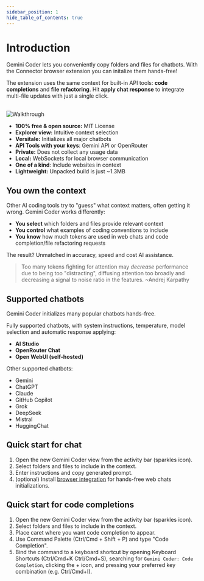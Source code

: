```yaml
---
sidebar_position: 1
hide_table_of_contents: true
---
```


# Introduction

Gemini Coder lets you conveniently copy folders and files for chatbots. With the Connector browser extension you can initalize them hands-free!

The extension uses the same context for built-in API tools: **code completions** and **file refactoring**. Hit **apply chat response** to integrate multi-file updates with just a single click.

<br/>

<img src="https://github.com/robertpiosik/gemini-coder/raw/HEAD/packages/shared/src/media/walkthrough.gif" alt="Walkthrough" />

<br/>

- **100% free & open source:** MIT License
- **Explorer view:** Intuitive context selection
- **Versitale:** Initializes all major chatbots
- **API Tools with your keys**: Gemini API or OpenRouter
- **Private:** Does not collect any usage data
- **Local:** WebSockets for local browser communication
- **One of a kind**: Include websites in context
- **Lightweight:** Unpacked build is just ~1.3MB

## You own the context

Other AI coding tools try to "guess" what context matters, often getting it wrong. Gemini Coder works differently:

- **You select** which folders and files provide relevant context
- **You control** what examples of coding conventions to include
- **You know** how much tokens are used in web chats and code completion/file refactoring requests

The result? Unmatched in accuracy, speed and cost AI assistance.

> Too many tokens fighting for attention may _decrease_ performance due to being too "distracting", diffusing attention too broadly and decreasing a signal to noise ratio in the features. ~Andrej Karpathy

## Supported chatbots

Gemini Coder initializes many popular chatbots hands-free.

Fully supported chatbots, with system instructions, temperature, model selection and automatic response applying:

- **AI Studio**
- **OpenRouter Chat**
- **Open WebUI (self-hosted)**

Other supported chatbots:

- Gemini
- ChatGPT
- Claude
- GitHub Copilot
- Grok
- DeepSeek
- Mistral
- HuggingChat

## Quick start for chat

1. Open the new Gemini Coder view from the activity bar (sparkles icon).
2. Select folders and files to include in the context.
3. Enter instructions and copy generated prompt.
4. (optional) Install [browser integration](https://gemini-coder.netlify.app/docs/installation/web-browser-integration) for hands-free web chats initializations.

## Quick start for code completions

1. Open the new Gemini Coder view from the activity bar (sparkles icon).
2. Select folders and files to include in the context.
3. Place caret where you want code completion to appear.
4. Use Command Palette (Ctrl/Cmd + Shift + P) and type "Code Completion".
5. Bind the command to a keyboard shortcut by opening Keyboard Shortcuts (Ctrl/Cmd+K Ctrl/Cmd+S), searching for `Gemini Coder: Code Completion`, clicking the + icon, and pressing your preferred key combination (e.g. Ctrl/Cmd+I).
